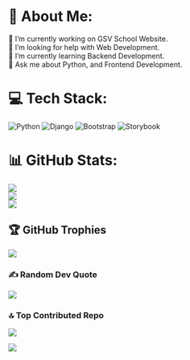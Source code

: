# 💫 About Me:
🔭 I’m currently working on GSV School Website.<br>🤝 I’m looking for help with Web Development.<br>🌱 I’m currently learning Backend Development.<br>💬 Ask me about Python, and Frontend Development.


# 💻 Tech Stack:
![Python](https://img.shields.io/badge/python-3670A0?style=for-the-badge&logo=python&logoColor=ffdd54) ![Django](https://img.shields.io/badge/django-%23092E20.svg?style=for-the-badge&logo=django&logoColor=white) ![Bootstrap](https://img.shields.io/badge/bootstrap-%238511FA.svg?style=for-the-badge&logo=bootstrap&logoColor=white) ![Storybook](https://img.shields.io/badge/-Storybook-FF4785?style=for-the-badge&logo=storybook&logoColor=white)
# 📊 GitHub Stats:
![](https://github-readme-stats.vercel.app/api?username=samarthsteve&theme=dark&hide_border=false&include_all_commits=true&count_private=true)<br/>
![](https://github-readme-streak-stats.herokuapp.com/?user=samarthsteve&theme=dark&hide_border=false)<br/>
![](https://github-readme-stats.vercel.app/api/top-langs/?username=samarthsteve&theme=dark&hide_border=false&include_all_commits=true&count_private=true&layout=compact)

## 🏆 GitHub Trophies
![](https://github-profile-trophy.vercel.app/?username=samarthsteve&theme=radical&no-frame=false&no-bg=false&margin-w=4)

### ✍️ Random Dev Quote
![](https://quotes-github-readme.vercel.app/api?type=horizontal&theme=radical)

### 🔝 Top Contributed Repo
![](https://github-contributor-stats.vercel.app/api?username=samarthsteve&limit=5&theme=dark&combine_all_yearly_contributions=true)

[![](https://visitcount.itsvg.in/api?id=samarthsteve&icon=0&color=0)](https://visitcount.itsvg.in)

<!-- Proudly created with GPRM ( https://gprm.itsvg.in ) -->
